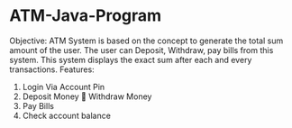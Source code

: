 # ATM-Java-Program
Objective: 
ATM System is based on the concept to generate the total sum amount of the user. The user can Deposit, Withdraw, pay bills from this system. This system displays the exact sum after each and every transactions. Features: 
1. Login Via Account Pin 
2. Deposit Money  Withdraw Money 
3. Pay Bills
4. Check account balance
